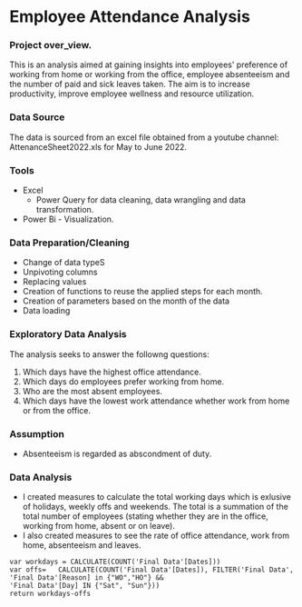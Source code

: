 # Employee Attendance Analysis
### Project over_view.
This is an analysis aimed at gaining insights into employees' preference of working from home or working from the office, employee absenteeism and the number of paid and sick leaves taken. The aim is to increase productivity, improve employee wellness and resource utilization. 

### Data Source
The data is sourced from an excel file obtained from a youtube channel: AttenanceSheet2022.xls for May to June 2022.

### Tools
- Excel
   - Power Query for data cleaning, data wrangling and data transformation.
- Power Bi - Visualization.

### Data Preparation/Cleaning
- Change of data typeS
- Unpivoting columns
- Replacing values
- Creation of functions to reuse the applied steps for each month.
- Creation of parameters based on the month of the data
- Data loading

### Exploratory Data Analysis
The analysis seeks to answer the followng questions:
1. Which days have the highest office attendance.
2. Which days do employees prefer working from home.
3. Who are the most absent employees.
4. Which days have the lowest work attendance whether work from home or from the office.

### Assumption
- Absenteeism is regarded as abscondment of duty.

### Data Analysis
- I created measures to calculate the total working days which is exlusive of holidays, weekly offs and weekends. The total is a summation of the total number of employees (stating whether they are in the office, working from home, absent or on leave).
- I also created measures to see the rate of office attendance, work from home, absenteeism and leaves.
```WorkingDays = 
var workdays = CALCULATE(COUNT('Final Data'[Dates]))
var offs=   CALCULATE(COUNT('Final Data'[Dates]), FILTER('Final Data', 'Final Data'[Reason] in {"WO","HO"} &&
'Final Data'[Day] IN {"Sat", "Sun"}))
return workdays-offs
 ```

